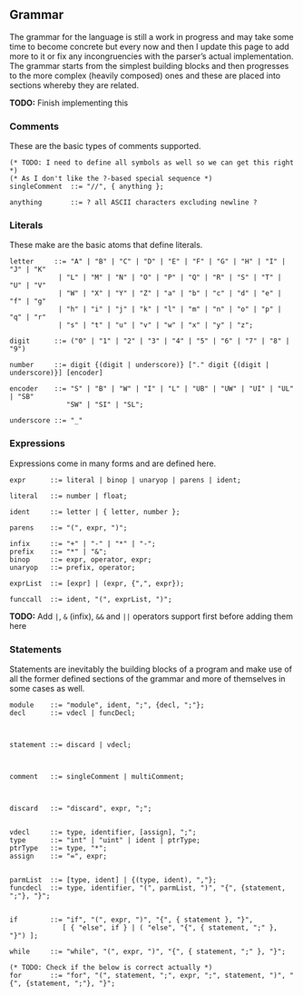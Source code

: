 ## Grammar

The grammar for the language is still a work in progress and may take
some time to become concrete but every now and then I update this page
to add more to it or fix any incongruencies with the parser’s actual
implementation. The grammar starts from the simplest building blocks and
then progresses to the more complex (heavily composed) ones and these
are placed into sections whereby they are related.

**TODO:** Finish implementing this

### Comments

These are the basic types of comments supported.

    (* TODO: I need to define all symbols as well so we can get this right *)
    (* As I don't like the ?-based special sequence *)
    singleComment  ::= "//", { anything };

    anything       ::= ? all ASCII characters excluding newline ?

### Literals

These make are the basic atoms that define literals.

    letter     ::= "A" | "B" | "C" | "D" | "E" | "F" | "G" | "H" | "I" | "J" | "K"
                | "L" | "M" | "N" | "O" | "P" | "Q" | "R" | "S" | "T" | "U" | "V"
                | "W" | "X" | "Y" | "Z" | "a" | "b" | "c" | "d" | "e" | "f" | "g"
                | "h" | "i" | "j" | "k" | "l" | "m" | "n" | "o" | "p" | "q" | "r"
                | "s" | "t" | "u" | "v" | "w" | "x" | "y" | "z";

    digit      ::= ("0" | "1" | "2" | "3" | "4" | "5" | "6" | "7" | "8" | "9")

    number     ::= digit {(digit | underscore)} ["." digit {(digit | underscore)}] [encoder]

    encoder    ::= "S" | "B" | "W" | "I" | "L" | "UB" | "UW" | "UI" | "UL" | "SB"
                  "SW" | "SI" | "SL";

    underscore ::= "_"

### Expressions

Expressions come in many forms and are defined here.

    expr      ::= literal | binop | unaryop | parens | ident;

    literal   ::= number | float;

    ident     ::= letter | { letter, number };

    parens    ::= "(", expr, ")";

    infix     ::= "+" | "-" | "*" | "-";
    prefix    ::= "*" | "&";
    binop     ::= expr, operator, expr;
    unaryop   ::= prefix, operator;

    exprList  ::= [expr] | (expr, {",", expr});

    funccall  ::= ident, "(", exprList, ")";

**TODO:** Add `|`, `&` (infix), `&&` and `||` operators support first
before adding them here

### Statements

Statements are inevitably the building blocks of a program and make use
of all the former defined sections of the grammar and more of themselves
in some cases as well.

    module    ::= "module", ident, ";", {decl, ";"};
    decl      ::= vdecl | funcDecl;



    statement ::= discard | vdecl;



    comment   ::= singleComment | multiComment;



    discard   ::= "discard", expr, ";";


    vdecl     ::= type, identifier, [assign], ";";
    type      ::= "int" | "uint" | ident | ptrType;
    ptrType   ::= type, "*";
    assign    ::= "=", expr;


    parmList  ::= [type, ident] | {(type, ident), ","};
    funcdecl  ::= type, identifier, "(", parmList, ")", "{", {statement, ";"}, "}";


    if        ::= "if", "(", expr, ")", "{", { statement }, "}",
                 [ { "else", if } | ( "else", "{", { statement, ";" }, "}") ];

    while     ::= "while", "(", expr, ")", "{", { statement, ";" }, "}";

    (* TODO: Check if the below is correct actually *)
    for       ::= "for", "(", statement, ";", expr, ";", statement, ")", "{", {statement, ";"}, "}";
